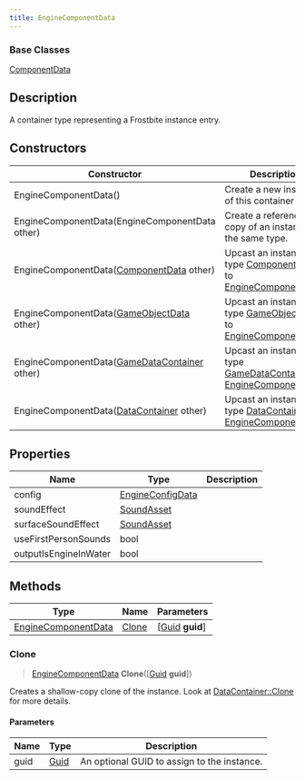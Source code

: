 ```yaml
---
title: EngineComponentData
---
```

### Base Classes

[ComponentData](/vext/ref/fb/componentdata/)

## Description

A container type representing a Frostbite instance entry.

## Constructors

| Constructor                                                                    | Description                                                                                                                   |
| ------------------------------------------------------------------------------ | ----------------------------------------------------------------------------------------------------------------------------- |
| EngineComponentData()                                                          | Create a new instance of this container type.                                                                                 |
| EngineComponentData(EngineComponentData other)                                 | Create a reference copy of an instance of the same type.                                                                      |
| EngineComponentData([ComponentData](/vext/ref/fb/componentdata/) other)                      | Upcast an instance of type [ComponentData](/vext/ref/fb/componentdata/) to [EngineComponentData](/vext/ref/fb/enginecomponentdata/).                      |
| EngineComponentData([GameObjectData](/vext/ref/fb/gameobjectdata/) other)                    | Upcast an instance of type [GameObjectData](/vext/ref/fb/gameobjectdata/) to [EngineComponentData](/vext/ref/fb/enginecomponentdata/).                    |
| EngineComponentData([GameDataContainer](/vext/ref/fb/gamedatacontainer/) other)              | Upcast an instance of type [GameDataContainer](/vext/ref/fb/gamedatacontainer/) to [EngineComponentData](/vext/ref/fb/enginecomponentdata/).              |
| EngineComponentData([DataContainer](/vext/ref/shared/class/datacontainer) other) | Upcast an instance of type [DataContainer](/vext/ref/shared/class/datacontainer) to [EngineComponentData](/vext/ref/fb/enginecomponentdata/). |

## Properties

| Name                  | Type                                 | Description |
| --------------------- | ------------------------------------ | ----------- |
| config                | [EngineConfigData](/vext/ref/fb/engineconfigdata/) |             |
| soundEffect           | [SoundAsset](/vext/ref/fb/soundasset/)             |             |
| surfaceSoundEffect    | [SoundAsset](/vext/ref/fb/soundasset/)             |             |
| useFirstPersonSounds  | bool                                 |             |
| outputIsEngineInWater | bool                                 |             |

## Methods

| Type                                       | Name            | Parameters                                     |
| ------------------------------------------ | --------------- | ---------------------------------------------- |
| [EngineComponentData](/vext/ref/fb/enginecomponentdata/) | [Clone](#clone) | \[[Guid](/vext/ref/shared/class/guid) **guid**\] |

### Clone

> [EngineComponentData](/vext/ref/fb/enginecomponentdata/) **Clone**(\[[Guid](/vext/ref/shared/class/guid) **guid**\])

Creates a shallow-copy clone of the instance. Look at [DataContainer::Clone](/vext/ref/shared/class/datacontainer#clone) for more details.

#### Parameters

| Name | Type         | Description                                 |
| ---- | ------------ | ------------------------------------------- |
| guid | [Guid](/vext/ref/shared/class/guid/) | An optional GUID to assign to the instance. |
